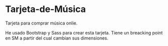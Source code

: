 # Tarjeta-de-Música
Tarjeta para comprar música onlie. 

He usado Bootstrap y Sass para crear esta tarjeta. 
Tiene un breacking point en SM a partir del cual cambian sus dimensiones. 
